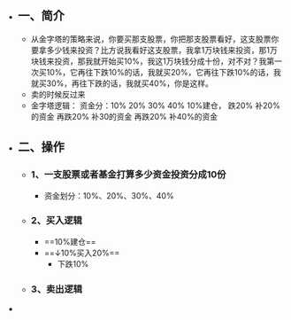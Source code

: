 - ## 一、简介
	- 从金字塔的策略来说，你要买那支股票，你把那支股票看好，这支股票你要拿多少钱来投资？比方说我看好这支股票，我拿1万块钱来投资，那1万块钱来投资，那我就开始买10%，我这1万块钱分成十份，对不对？我第一次买10%，它再往下跌10%的话，我就买20%，它再往下跌10%的话，我就买30%，再往下跌的话，我就买40%，你是这样。
	- 卖的时候反过来
	- 金字塔逻辑：
	  资金分：10%  20%  30%  40%
	  10%建仓，
	  跌20%   补20%的资金
	  再跌20%  补30的资金
	  再跌20%   补40%的资金
- ## 二、操作
	- ### 1、一支股票或者基金打算多少资金投资分成10份
		- 资金划分：10%、20%、30%、40%
	- ### 2、买入逻辑
		- ==10%建仓==
		- ==↓10%买入20%==
			- 下跌10%
	- ### 3、卖出逻辑
-